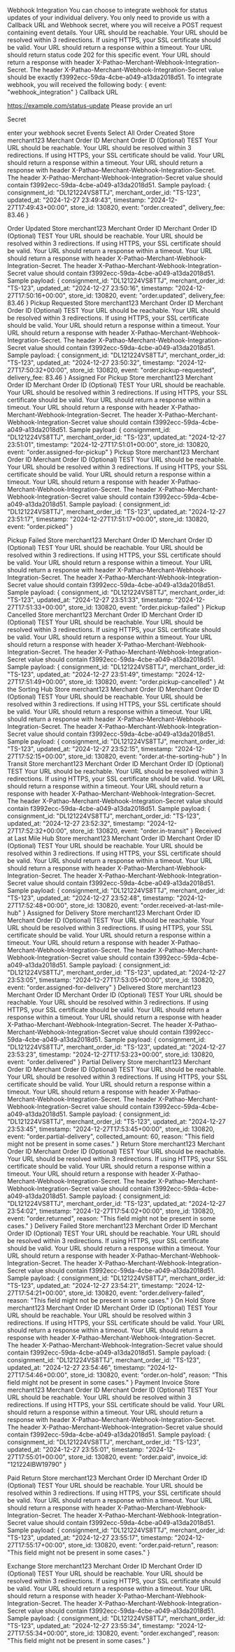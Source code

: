 Webhook Integration
You can choose to integrate webhook for status updates of your individual delivery. You only need to provide us with a Callback URL and Webhook secret, where you will receive a POST request containing event details.
Your URL should be reachable.
Your URL should be resolved within 3 redirections.
If using HTTPS, your SSL certificate should be valid.
Your URL should return a response within a timeout.
Your URL should return status code 202 for this specific event.
Your URL should return a response with header X-Pathao-Merchant-Webhook-Integration-Secret.
The header X-Pathao-Merchant-Webhook-Integration-Secret value should be exactly f3992ecc-59da-4cbe-a049-a13da2018d51.
To integrate webhook, you will received the following body:
{
   event: "webhook_integration"
}
Callback URL

https://example.com/status-update
Please provide an url

Secret

enter your webhook secret
Events
Select All
Order Created
Store
merchant123
Merchant Order ID
Merchant Order ID (Optional)
TEST
Your URL should be reachable.
Your URL should be resolved within 3 redirections.
If using HTTPS, your SSL certificate should be valid.
Your URL should return a response within a timeout.
Your URL should return a response with header X-Pathao-Merchant-Webhook-Integration-Secret.
The header X-Pathao-Merchant-Webhook-Integration-Secret value should contain f3992ecc-59da-4cbe-a049-a13da2018d51.
Sample payload:
{
   consignment_id: "DL121224VS8TTJ",
   merchant_order_id: "TS-123",
   updated_at: "2024-12-27 23:49:43",
   timestamp: "2024-12-27T17:49:43+00:00",
   store_id: 130820,
   event: "order.created",
   delivery_fee: 83.46
}

Order Updated
Store
merchant123
Merchant Order ID
Merchant Order ID (Optional)
TEST
Your URL should be reachable.
Your URL should be resolved within 3 redirections.
If using HTTPS, your SSL certificate should be valid.
Your URL should return a response within a timeout.
Your URL should return a response with header X-Pathao-Merchant-Webhook-Integration-Secret.
The header X-Pathao-Merchant-Webhook-Integration-Secret value should contain f3992ecc-59da-4cbe-a049-a13da2018d51.
Sample payload:
{
   consignment_id: "DL121224VS8TTJ",
   merchant_order_id: "TS-123",
   updated_at: "2024-12-27 23:50:16",
   timestamp: "2024-12-27T17:50:16+00:00",
   store_id: 130820,
   event: "order.updated",
   delivery_fee: 83.46
}
Pickup Requested
Store
merchant123
Merchant Order ID
Merchant Order ID (Optional)
TEST
Your URL should be reachable.
Your URL should be resolved within 3 redirections.
If using HTTPS, your SSL certificate should be valid.
Your URL should return a response within a timeout.
Your URL should return a response with header X-Pathao-Merchant-Webhook-Integration-Secret.
The header X-Pathao-Merchant-Webhook-Integration-Secret value should contain f3992ecc-59da-4cbe-a049-a13da2018d51.
Sample payload:
{
   consignment_id: "DL121224VS8TTJ",
   merchant_order_id: "TS-123",
   updated_at: "2024-12-27 23:50:32",
   timestamp: "2024-12-27T17:50:32+00:00",
   store_id: 130820,
   event: "order.pickup-requested",
   delivery_fee: 83.46
}
Assigned For Pickup
Store
merchant123
Merchant Order ID
Merchant Order ID (Optional)
TEST
Your URL should be reachable.
Your URL should be resolved within 3 redirections.
If using HTTPS, your SSL certificate should be valid.
Your URL should return a response within a timeout.
Your URL should return a response with header X-Pathao-Merchant-Webhook-Integration-Secret.
The header X-Pathao-Merchant-Webhook-Integration-Secret value should contain f3992ecc-59da-4cbe-a049-a13da2018d51.
Sample payload:
{
   consignment_id: "DL121224VS8TTJ",
   merchant_order_id: "TS-123",
   updated_at: "2024-12-27 23:51:01",
   timestamp: "2024-12-27T17:51:01+00:00",
   store_id: 130820,
   event: "order.assigned-for-pickup"
}
Pickup
Store
merchant123
Merchant Order ID
Merchant Order ID (Optional)
TEST
Your URL should be reachable.
Your URL should be resolved within 3 redirections.
If using HTTPS, your SSL certificate should be valid.
Your URL should return a response within a timeout.
Your URL should return a response with header X-Pathao-Merchant-Webhook-Integration-Secret.
The header X-Pathao-Merchant-Webhook-Integration-Secret value should contain f3992ecc-59da-4cbe-a049-a13da2018d51.
Sample payload:
{
   consignment_id: "DL121224VS8TTJ",
   merchant_order_id: "TS-123",
   updated_at: "2024-12-27 23:51:17",
   timestamp: "2024-12-27T17:51:17+00:00",
   store_id: 130820,
   event: "order.picked"
}

Pickup Failed
Store
merchant123
Merchant Order ID
Merchant Order ID (Optional)
TEST
Your URL should be reachable.
Your URL should be resolved within 3 redirections.
If using HTTPS, your SSL certificate should be valid.
Your URL should return a response within a timeout.
Your URL should return a response with header X-Pathao-Merchant-Webhook-Integration-Secret.
The header X-Pathao-Merchant-Webhook-Integration-Secret value should contain f3992ecc-59da-4cbe-a049-a13da2018d51.
Sample payload:
{
   consignment_id: "DL121224VS8TTJ",
   merchant_order_id: "TS-123",
   updated_at: "2024-12-27 23:51:33",
   timestamp: "2024-12-27T17:51:33+00:00",
   store_id: 130820,
   event: "order.pickup-failed"
}
Pickup Cancelled
Store
merchant123
Merchant Order ID
Merchant Order ID (Optional)
TEST
Your URL should be reachable.
Your URL should be resolved within 3 redirections.
If using HTTPS, your SSL certificate should be valid.
Your URL should return a response within a timeout.
Your URL should return a response with header X-Pathao-Merchant-Webhook-Integration-Secret.
The header X-Pathao-Merchant-Webhook-Integration-Secret value should contain f3992ecc-59da-4cbe-a049-a13da2018d51.
Sample payload:
{
   consignment_id: "DL121224VS8TTJ",
   merchant_order_id: "TS-123",
   updated_at: "2024-12-27 23:51:49",
   timestamp: "2024-12-27T17:51:49+00:00",
   store_id: 130820,
   event: "order.pickup-cancelled"
}
At the Sorting Hub
Store
merchant123
Merchant Order ID
Merchant Order ID (Optional)
TEST
Your URL should be reachable.
Your URL should be resolved within 3 redirections.
If using HTTPS, your SSL certificate should be valid.
Your URL should return a response within a timeout.
Your URL should return a response with header X-Pathao-Merchant-Webhook-Integration-Secret.
The header X-Pathao-Merchant-Webhook-Integration-Secret value should contain f3992ecc-59da-4cbe-a049-a13da2018d51.
Sample payload:
{
   consignment_id: "DL121224VS8TTJ",
   merchant_order_id: "TS-123",
   updated_at: "2024-12-27 23:52:15",
   timestamp: "2024-12-27T17:52:15+00:00",
   store_id: 130820,
   event: "order.at-the-sorting-hub"
}
In Transit
Store
merchant123
Merchant Order ID
Merchant Order ID (Optional)
TEST
Your URL should be reachable.
Your URL should be resolved within 3 redirections.
If using HTTPS, your SSL certificate should be valid.
Your URL should return a response within a timeout.
Your URL should return a response with header X-Pathao-Merchant-Webhook-Integration-Secret.
The header X-Pathao-Merchant-Webhook-Integration-Secret value should contain f3992ecc-59da-4cbe-a049-a13da2018d51.
Sample payload:
{
   consignment_id: "DL121224VS8TTJ",
   merchant_order_id: "TS-123",
   updated_at: "2024-12-27 23:52:32",
   timestamp: "2024-12-27T17:52:32+00:00",
   store_id: 130820,
   event: "order.in-transit"
}
Received at Last Mile Hub
Store
merchant123
Merchant Order ID
Merchant Order ID (Optional)
TEST
Your URL should be reachable.
Your URL should be resolved within 3 redirections.
If using HTTPS, your SSL certificate should be valid.
Your URL should return a response within a timeout.
Your URL should return a response with header X-Pathao-Merchant-Webhook-Integration-Secret.
The header X-Pathao-Merchant-Webhook-Integration-Secret value should contain f3992ecc-59da-4cbe-a049-a13da2018d51.
Sample payload:
{
   consignment_id: "DL121224VS8TTJ",
   merchant_order_id: "TS-123",
   updated_at: "2024-12-27 23:52:48",
   timestamp: "2024-12-27T17:52:48+00:00",
   store_id: 130820,
   event: "order.received-at-last-mile-hub"
}
Assigned for Delivery
Store
merchant123
Merchant Order ID
Merchant Order ID (Optional)
TEST
Your URL should be reachable.
Your URL should be resolved within 3 redirections.
If using HTTPS, your SSL certificate should be valid.
Your URL should return a response within a timeout.
Your URL should return a response with header X-Pathao-Merchant-Webhook-Integration-Secret.
The header X-Pathao-Merchant-Webhook-Integration-Secret value should contain f3992ecc-59da-4cbe-a049-a13da2018d51.
Sample payload:
{
   consignment_id: "DL121224VS8TTJ",
   merchant_order_id: "TS-123",
   updated_at: "2024-12-27 23:53:05",
   timestamp: "2024-12-27T17:53:05+00:00",
   store_id: 130820,
   event: "order.assigned-for-delivery"
}
Delivered
Store
merchant123
Merchant Order ID
Merchant Order ID (Optional)
TEST
Your URL should be reachable.
Your URL should be resolved within 3 redirections.
If using HTTPS, your SSL certificate should be valid.
Your URL should return a response within a timeout.
Your URL should return a response with header X-Pathao-Merchant-Webhook-Integration-Secret.
The header X-Pathao-Merchant-Webhook-Integration-Secret value should contain f3992ecc-59da-4cbe-a049-a13da2018d51.
Sample payload:
{
   consignment_id: "DL121224VS8TTJ",
   merchant_order_id: "TS-123",
   updated_at: "2024-12-27 23:53:23",
   timestamp: "2024-12-27T17:53:23+00:00",
   store_id: 130820,
   event: "order.delivered"
}
Partial Delivery
Store
merchant123
Merchant Order ID
Merchant Order ID (Optional)
TEST
Your URL should be reachable.
Your URL should be resolved within 3 redirections.
If using HTTPS, your SSL certificate should be valid.
Your URL should return a response within a timeout.
Your URL should return a response with header X-Pathao-Merchant-Webhook-Integration-Secret.
The header X-Pathao-Merchant-Webhook-Integration-Secret value should contain f3992ecc-59da-4cbe-a049-a13da2018d51.
Sample payload:
{
   consignment_id: "DL121224VS8TTJ",
   merchant_order_id: "TS-123",
   updated_at: "2024-12-27 23:53:45",
   timestamp: "2024-12-27T17:53:45+00:00",
   store_id: 130820,
   event: "order.partial-delivery",
   collected_amount: 60,
   reason: "This field might not be present in some cases."
}
Return
Store
merchant123
Merchant Order ID
Merchant Order ID (Optional)
TEST
Your URL should be reachable.
Your URL should be resolved within 3 redirections.
If using HTTPS, your SSL certificate should be valid.
Your URL should return a response within a timeout.
Your URL should return a response with header X-Pathao-Merchant-Webhook-Integration-Secret.
The header X-Pathao-Merchant-Webhook-Integration-Secret value should contain f3992ecc-59da-4cbe-a049-a13da2018d51.
Sample payload:
{
   consignment_id: "DL121224VS8TTJ",
   merchant_order_id: "TS-123",
   updated_at: "2024-12-27 23:54:02",
   timestamp: "2024-12-27T17:54:02+00:00",
   store_id: 130820,
   event: "order.returned",
   reason: "This field might not be present in some cases."
}
Delivery Failed
Store
merchant123
Merchant Order ID
Merchant Order ID (Optional)
TEST
Your URL should be reachable.
Your URL should be resolved within 3 redirections.
If using HTTPS, your SSL certificate should be valid.
Your URL should return a response within a timeout.
Your URL should return a response with header X-Pathao-Merchant-Webhook-Integration-Secret.
The header X-Pathao-Merchant-Webhook-Integration-Secret value should contain f3992ecc-59da-4cbe-a049-a13da2018d51.
Sample payload:
{
   consignment_id: "DL121224VS8TTJ",
   merchant_order_id: "TS-123",
   updated_at: "2024-12-27 23:54:21",
   timestamp: "2024-12-27T17:54:21+00:00",
   store_id: 130820,
   event: "order.delivery-failed",
   reason: "This field might not be present in some cases."
}
On Hold
Store
merchant123
Merchant Order ID
Merchant Order ID (Optional)
TEST
Your URL should be reachable.
Your URL should be resolved within 3 redirections.
If using HTTPS, your SSL certificate should be valid.
Your URL should return a response within a timeout.
Your URL should return a response with header X-Pathao-Merchant-Webhook-Integration-Secret.
The header X-Pathao-Merchant-Webhook-Integration-Secret value should contain f3992ecc-59da-4cbe-a049-a13da2018d51.
Sample payload:
{
   consignment_id: "DL121224VS8TTJ",
   merchant_order_id: "TS-123",
   updated_at: "2024-12-27 23:54:46",
   timestamp: "2024-12-27T17:54:46+00:00",
   store_id: 130820,
   event: "order.on-hold",
   reason: "This field might not be present in some cases."
}
Payment Invoice
Store
merchant123
Merchant Order ID
Merchant Order ID (Optional)
TEST
Your URL should be reachable.
Your URL should be resolved within 3 redirections.
If using HTTPS, your SSL certificate should be valid.
Your URL should return a response within a timeout.
Your URL should return a response with header X-Pathao-Merchant-Webhook-Integration-Secret.
The header X-Pathao-Merchant-Webhook-Integration-Secret value should contain f3992ecc-59da-4cbe-a049-a13da2018d51.
Sample payload:
{
   consignment_id: "DL121224VS8TTJ",
   merchant_order_id: "TS-123",
   updated_at: "2024-12-27 23:55:01",
   timestamp: "2024-12-27T17:55:01+00:00",
   store_id: 130820,
   event: "order.paid",
   invoice_id: "121224IBW19790"
}

Paid Return
Store
merchant123
Merchant Order ID
Merchant Order ID (Optional)
TEST
Your URL should be reachable.
Your URL should be resolved within 3 redirections.
If using HTTPS, your SSL certificate should be valid.
Your URL should return a response within a timeout.
Your URL should return a response with header X-Pathao-Merchant-Webhook-Integration-Secret.
The header X-Pathao-Merchant-Webhook-Integration-Secret value should contain f3992ecc-59da-4cbe-a049-a13da2018d51.
Sample payload:
{
   consignment_id: "DL121224VS8TTJ",
   merchant_order_id: "TS-123",
   updated_at: "2024-12-27 23:55:17",
   timestamp: "2024-12-27T17:55:17+00:00",
   store_id: 130820,
   event: "order.paid-return",
   reason: "This field might not be present in some cases."
}

Exchange
Store
merchant123
Merchant Order ID
Merchant Order ID (Optional)
TEST
Your URL should be reachable.
Your URL should be resolved within 3 redirections.
If using HTTPS, your SSL certificate should be valid.
Your URL should return a response within a timeout.
Your URL should return a response with header X-Pathao-Merchant-Webhook-Integration-Secret.
The header X-Pathao-Merchant-Webhook-Integration-Secret value should contain f3992ecc-59da-4cbe-a049-a13da2018d51.
Sample payload:
{
   consignment_id: "DL121224VS8TTJ",
   merchant_order_id: "TS-123",
   updated_at: "2024-12-27 23:55:34",
   timestamp: "2024-12-27T17:55:34+00:00",
   store_id: 130820,
   event: "order.exchanged",
   reason: "This field might not be present in some cases."
}

